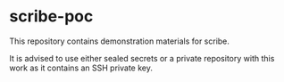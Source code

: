 # scribe-poc
This repository contains demonstration materials for scribe.

It is advised to use either sealed secrets or a private repository with this work as it contains an SSH private key.

